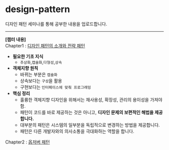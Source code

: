 # design-pattern
디자인 패턴 세미나를 통해 공부한 내용을 업로드합니다. 

-----
__[챕터 내용]__<br>
Chapter1 : [디자인 패턴의 소개와 전략 패턴](https://jinuk.notion.site/Chapter1-424d081881524d1981055a924541f2ce)
- __필요한 기초 지식__
  - `추상화`,`캡슐화`,`다형성`,`상속`
- __객체지향 원칙__
  - 바뀌는 부분은 `캡슐화`
  - 상속보다는 `구성`을 활용
  - 구현보다는 `인터페이스에 맞춰 프로그래밍`
- __핵심 정리__
  - 훌륭한 객체지향 디자인을 위해서는 재사용성, 확장성, 관리의 용이성을 가져야함.
  - 패턴이 코드를 바로 제공하는 것은 아니고, __디자인 문제의 보편적인 해법을 제공합니다.__
  - 대부분의 패턴은 시스템의 일부분을 독립적으로 변경하는 방법을 제공합니다.
  - 패턴은 다른 개발자와의 의사소통을 극대화하는 역할을 합니다.


Chapter2 : [옵저버 패턴](https://jinuk.notion.site/Chapter2-bfc65c40d2b943d1a73c0a7c18351459)